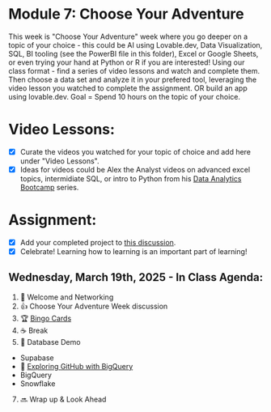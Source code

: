 # Module 7: Choose Your Adventure 

This week is "Choose Your Adventure" week where you go deeper on a topic of your choice - this could be AI using Lovable.dev, Data Visualization, SQL, BI tooling (see the PowerBI file in this folder), Excel or Google Sheets, or even trying your hand at Python or R if you are interested! Using our class format  - find a series of video lessons and watch and complete them. Then choose a data set and analyze it in your prefered tool, leveraging the video lesson you watched to complete the assignment. OR build an app using lovable.dev. Goal = Spend 10 hours on the topic of your choice. 

# Video Lessons: 

- [x] Curate the videos you watched for your topic of choice and add here under "Video Lessons".
- [x] Ideas for videos could be Alex the Analyst videos on advanced excel topics, intermidiate SQL, or intro to Python from his [Data Analytics Bootcamp](https://www.youtube.com/watch?v=PSNXoAs2FtQ) series.

# Assignment: 

- [x] Add your completed project to [this discussion](https://github.com/Tech-Moms/data-analytics-winter-2025/discussions/197). 
- [x] Celebrate! Learning how to learning is an important part of learning! 

## Wednesday, March 19th, 2025 - In Class Agenda: 

1. 💃 Welcome and Networking 
2. 👍 Choose Your Adventure Week discussion
3. 🏆 [Bingo Cards](https://www.canva.com/design/DAGU4YZWjhA/a95sS4Z2f2YJENhFDC3zAg/edit?utm_content=DAGU4YZWjhA&utm_campaign=designshare&utm_medium=link2&utm_source=sharebutton) 
4. ☕️ Break
5. 🤖 Database Demo
  * Supabase 
  * 🎥 [Exploring GitHub with BigQuery](https://www.youtube.com/watch?v=Ast3-RFVHkM&t=4s)
  * BigQuery
  * Snowflake 
7. 🔜 Wrap up & Look Ahead 
